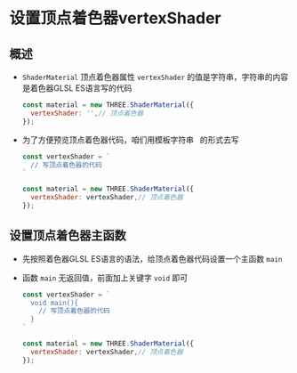 # 设置顶点着色器vertexShader

## 概述

+ `ShaderMaterial` 顶点着色器属性 `vertexShader` 的值是字符串，字符串的内容是着色器GLSL ES语言写的代码

  ```js
  const material = new THREE.ShaderMaterial({
    vertexShader: '',// 顶点着色器
  });
  ```

+ 为了方便预览顶点着色器代码，咱们用模板字符串 ` `的形式去写

  ```js
  const vertexShader = `
    // 写顶点着色器的代码
  `

  const material = new THREE.ShaderMaterial({
    vertexShader: vertexShader,// 顶点着色器
  });
  ```

## 设置顶点着色器主函数

+ 先按照着色器GLSL ES语言的语法，给顶点着色器代码设置一个主函数 `main`
+ 函数 `main` 无返回值，前面加上关键字 `void` 即可

  ```js
  const vertexShader = `
    void main(){
      // 写顶点着色器的代码
    }
  `

  const material = new THREE.ShaderMaterial({
    vertexShader: vertexShader,// 顶点着色器
  });
  ```
